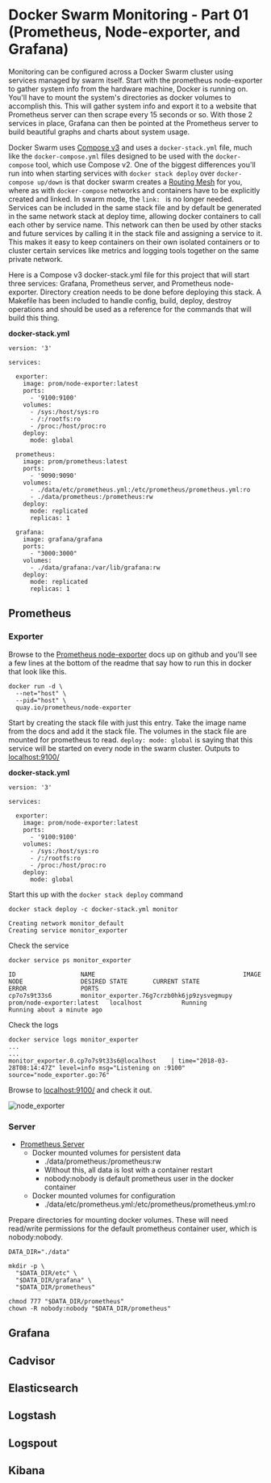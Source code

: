 # Docker Swarm Monitoring - Part 01 (Prometheus, Node-exporter, and Grafana)

Monitoring can be configured across a Docker Swarm cluster using services managed by swarm itself. Start with the prometheus node-exporter to gather system info from the hardware machine, Docker is running on.  You'll have to mount the system's directories as docker volumes to accomplish this.  This will gather system info and export it to a website that Prometheus server can then scrape every 15 seconds or so.  With those 2 services in place, Grafana can then be pointed at the Prometheus server to build beautiful graphs and charts about system usage.

Docker Swarm uses [Compose v3](https://docs.docker.com/compose/compose-file/) and uses a `docker-stack.yml` file, much like the `docker-compose.yml` files designed to be used with the `docker-compose` tool, which use Compose v2.  One of the biggest differences you'll run into when starting services with `docker stack deploy` over `docker-compose up/down` is that docker swarm creates a [Routing Mesh](https://docs.docker.com/engine/swarm/ingress/) for you, where as with `docker-compose` networks and containers have to be explicitly created and linked.  In swarm mode, the `link: ` is no longer needed.  Services can be included in the same stack file and by default be generated in the same network stack at deploy time, allowing docker containers to call each other by service name.  This network can then be used by other stacks and future services by calling it in the stack file and assigning a service to it.  This makes it easy to keep containers on their own isolated containers or to cluster certain services like metrics and logging tools together on the same private network.

Here is a Compose v3 docker-stack.yml file for this project that will start three services: Grafana, Prometheus server, and Prometheus node-exporter.  Directory creation needs to be done before deploying this stack.  A Makefile has been included to handle config, build, deploy, destroy operations and should be used as a reference for the commands that will build this thing.

**docker-stack.yml**

    version: '3'

    services:

      exporter:
        image: prom/node-exporter:latest
        ports:
          - '9100:9100'
        volumes:
          - /sys:/host/sys:ro
          - /:/rootfs:ro
          - /proc:/host/proc:ro
        deploy:
          mode: global

      prometheus:
        image: prom/prometheus:latest
        ports:
          - '9090:9090'
        volumes:
          - ./data/etc/prometheus.yml:/etc/prometheus/prometheus.yml:ro
          - ./data/prometheus:/prometheus:rw
        deploy:
          mode: replicated
          replicas: 1

      grafana:
        image: grafana/grafana
        ports:
          - "3000:3000"
        volumes:
          - ./data/grafana:/var/lib/grafana:rw
        deploy:
          mode: replicated
          replicas: 1

## Prometheus

### Exporter

Browse to the [Prometheus node-exporter](https://github.com/prometheus/node_exporter) docs up on github and you'll see a few lines at the bottom of the readme that say how to run this in docker that look like this.

    docker run -d \
      --net="host" \
      --pid="host" \
      quay.io/prometheus/node-exporter

Start by creating the stack file with just this entry.  Take the image name from the docs and add it the stack file.  The volumes in the stack file are mounted for prometheus to read.  `deploy: mode: global` is saying that this service will be started on every node in the swarm cluster.  Outputs to [localhost:9100/](http://localhost:9100/)

**docker-stack.yml**

    version: '3'

    services:

      exporter:
        image: prom/node-exporter:latest
        ports:
          - '9100:9100'
        volumes:
          - /sys:/host/sys:ro
          - /:/rootfs:ro
          - /proc:/host/proc:ro
        deploy:
          mode: global

Start this up with the `docker stack deploy` command

    docker stack deploy -c docker-stack.yml monitor

    Creating network monitor_default
    Creating service monitor_exporter

Check the service

    docker service ps monitor_exporter

    ID                  NAME                                         IMAGE                       NODE                DESIRED STATE       CURRENT STATE                ERROR               PORTS
    cp7o7s9t33s6        monitor_exporter.76g7crzb0hk6jp9zysvegmupy   prom/node-exporter:latest   localhost           Running             Running about a minute ago

Check the logs

    docker service logs monitor_exporter
    ...
    ...
    monitor_exporter.0.cp7o7s9t33s6@localhost    | time="2018-03-28T08:14:47Z" level=info msg="Listening on :9100" source="node_exporter.go:76"

Browse to [localhost:9100/](http://localhost:9100/) and check it out.

![node_exporter](https://raw.githubusercontent.com/jahrik/docker-swarm-monitor/master/images/node_exporter.png)

### Server

* [Prometheus Server](https://github.com/prometheus/prometheus)
  * Docker mounted volumes for persistent data
    * ./data/prometheus:/prometheus:rw
    * Without this, all data is lost with a container restart
    * nobody:nobody is default prometheus user in the docker container
  * Docker mounted volumes for configuration
    * ./data/etc/prometheus.yml:/etc/prometheus/prometheus.yml:ro

Prepare directories for mounting docker volumes.  These will need read/write permissions for the default prometheus container user, which is nobody:nobody.

    DATA_DIR="./data"

    mkdir -p \
      "$DATA_DIR/etc" \
      "$DATA_DIR/grafana" \
      "$DATA_DIR/prometheus"

    chmod 777 "$DATA_DIR/prometheus"
    chown -R nobody:nobody "$DATA_DIR/prometheus"

## Grafana

## Cadvisor

## Elasticsearch
## Logstash
## Logspout
## Kibana
